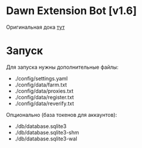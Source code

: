 # Dawn Extension Bot [v1.6]
Оригинальная дока [тут](./README_ORIGINAL.md)

# Запуск

Для запуска нужны дополнительные файлы:
- ./config/settings.yaml
- ./config/data/farm.txt
- ./config/data/proxies.txt
- ./config/data/register.txt
- ./config/data/reverify.txt

Опционально (база токенов для аккаунтов):
- ./db/database.sqlite3
- ./db/database.sqlite3-shm
- ./db/database.sqlite3-wal